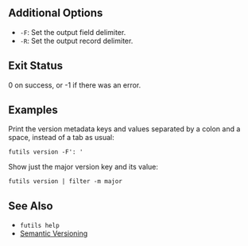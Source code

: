 ## Additional Options

* `-F`: Set the output field delimiter.
* `-R`: Set the output record delimiter.

## Exit Status

0 on success, or -1 if there was an error.

## Examples

Print the version metadata keys and values separated by a colon and a space,
instead of a tab as usual:

```
futils version -F': '
```

Show just the major version key and its value:

```
futils version | filter -m major
```

## See Also

* `futils help`
* [Semantic Versioning](https://semver.org/)
